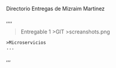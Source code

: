 Directorio Entregas de Mizraim Martinez

,,,,

>Entregable 1
	>GIT
		>screanshots.png
		
	>Microservicios
	...
	
,,,
